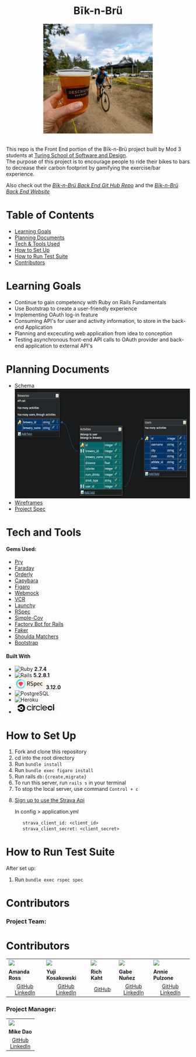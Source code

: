 <h1 align="center">Bīk-n-Brü</h1>
<div align="center"><img src="app/assets/images/bikesbrews_giphy.gif" alt="Deschutes Brewery GIF" class="center" width="300" height="300"></div>
<br>
  
This repo is the Front End portion of the Bīk-n-Brü project built by Mod 3 students at [Turing School of Software and Design](https://turing.edu/). <br>
The purpose of this project is to encourage people to ride their bikes to bars to decrease their carbon footprint by gamifying the exercise/bar experience. 

Also check out the *[Bīk-n-Brü Back End Git Hub Repo](https://github.com/Bik-n-Bru/BE-Bik-n-Bru)* and the *[Bīk-n-Brü Back End Website](https://be-bik-n-bru.herokuapp.com/)*
<br>

# Table of Contents
- [Learning Goals](#learning-goals)
- [Planning Documents](#planning-documents)
- [Tech & Tools Used](#tech-and-tools)
- [How to Set Up](#how-to-set-up)
- [How to Run Test Suite](#how-to-run-test-suite)
- [Contributors](#contributors)
    
# Learning Goals

- Continue to gain competency with Ruby on Rails Fundamentals
- Use Bootstrap to create a user-friendly experience
- Implementing OAuth log-in feature
- Consuming API's for user and activity information, to store in the back-end Application
- Planning and excecuting web application from idea to conception
- Testing asynchronous front-end API calls to OAuth provider and back-end application to external API's



# Planning Documents

- Schema <br> <img src="app/assets/images/Schema_1_4_23.png" width="700" height="300">
- [Wireframes](https://www.figma.com/file/hjW32yDb6WSBuInlizzRw9/Welcome?node-id=0%3A1&t=LYBwunAfTTKQwib7-0)
- [Project Spec](https://backend.turing.edu/module3/projects/consultancy/)


# Tech and Tools
#### Gems Used:
  - [Pry](https://github.com/pry/pry-rails)
  - [Faraday](https://lostisland.github.io/faraday/)
  - [Orderly](https://github.com/jmondo/orderly)
  - [Capybara](https://github.com/teamcapybara/capybara)
  - [Figaro](https://github.com/laserlemon/figaro)
  - [Webmock](https://github.com/bblimke/webmock)
  - [VCR](https://github.com/vcr/vcr)
  - [Launchy](https://github.com/copiousfreetime/launchy)
  - [RSpec](https://github.com/rspec/rspec-metagem)
  - [Simple-Cov](https://github.com/simplecov-ruby/simplecov)
  - [Factory Bot for Rails](https://github.com/thoughtbot/factory_bot_rails)
  - [Faker](https://github.com/faker-ruby/faker)
  - [Shoulda Matchers](https://github.com/thoughtbot/shoulda-matchers)
  - [Bootstrap](https://github.com/twbs/bootstrap) 

#### Built With
  - ![Ruby](https://img.shields.io/badge/Ruby-CC342D?style=for-the-badge&logo=ruby&logoColor=white) **2.7.4**
  - ![Rails](https://img.shields.io/badge/Ruby_on_Rails-CC0000?style=for-the-badge&logo=ruby-on-rails&logoColor=white) **5.2.8.1**
  - <img src="app/assets/images/rspec_badge.png" alt="RSpec" height="30"> **3.12.0**
  - ![PostgreSQL](https://img.shields.io/badge/PostgreSQL-316192?style=for-the-badge&logo=postgresql&logoColor=white)
  - ![Heroku](https://img.shields.io/badge/Heroku-430098?style=for-the-badge&logo=heroku&logoColor=white)
  - <img src="app/assets/images/CircleCi_logo.png" alt="Circle Ci" height="30">

# How to Set Up
<ol>
  <li>Fork and clone this repository</li>
  <li>cd into the root directory</li>
  <li>Run <code>bundle install</code></li>
  <li>Run <code>bundle exec figaro install</code></li>
  <li>Run rails <code>db:{create,migrate}</code></li>
  <li>To run this server, run <code>rails s</code> in your terminal</li>
  <li>To stop the local server, use command <code>Control + c</code></li>
  <li>
  
  [Sign up to use the Strava Api](https://developers.strava.com/docs/getting-started/#account)

  In config > application.yml

  ```
     strava_client_id: <client_id>
     strava_client_secret: <client_secret>
  ```
 


</ol>

# How to Run Test Suite
  After set up:
  <ol>
    <li>Run <code>bundle exec rspec spec</code></li>
  </ol>

# Contributors

### Project Team:
# Contributors

<table>
  <tr>
    <td><img src="https://avatars.githubusercontent.com/u/101589894?v=4" width=auto height=110px></td>
    <td><img src="https://avatars.githubusercontent.com/u/108035840?v=4" width=auto height=110px></td>
    <td><img src="https://avatars.githubusercontent.com/u/108554663?v=4" width=auto height=110px></td>
    <td><img src="https://avatars.githubusercontent.com/u/108249540?v=4" width=auto height=110px></td>
    <td><img src="https://avatars.githubusercontent.com/u/102780642?s=400&u=caf69a9ee867dd111a5c160cf96d6a8ca33add7c&v=4" width=auto height=110px></td>
  </tr>
  <tr>
    <td><strong>Amanda Ross</strong></td>
    <td><strong>Yuji Kosakowski</strong></td>
    <td><strong>Rich Kaht</strong></td>
    <td><strong>Gabe Nuñez</strong></td>
    <td><strong>Annie Pulzone</strong></td>
  </tr>
  <tr>
    <td>
      <div align="center"><a href="https://github.com/amikaross">GitHub</a><br>
      <a href="https://www.linkedin.com/in/amanda-ross-2a62093a/">LinkedIn</a></div>
    </td>
    <td>
      <div align="center"><a href="https://github.com/Yuji3000">GitHub</a><br>
      <a href="https://www.linkedin.com/in/yujikosa/">LinkedIn</a></div>
    </td>
    <td>
      <div align="center"><a href="https://github.com/Freeing3092">GitHub</a></div>
    </td>
    <td>
      <div align="center"><a href="https://github.com/MisterJackpots">GitHub</a><br>
      <a href="https://www.linkedin.com/in/gabriel-c-nunez/">LinkedIn</a></div>
    </td>
    <td>
      <div align="center"><a href="https://github.com/ajpulzone">GitHub </a><br>
      <a href="https://www.linkedin.com/in/annie-pulzone/">LinkedIn</a></div>
    </td>
  </tr>
</table>

### Project Manager:
<table>
  <tr>
    <td><img src="https://avatars.githubusercontent.com/u/3011748?v=4" width=110px height=auto></td>
  </tr>
  <tr>
    <td><strong>Mike Dao</strong></td>
  </tr>
  <tr>
    <td>
      <div align="center"><a href="https://https://github.com/mikedao">GitHub</a><br>
      <a href="https://www.linkedin.com/in/michaeldao/">LinkedIn</a></div>
    </td>
  </tr>
</table>